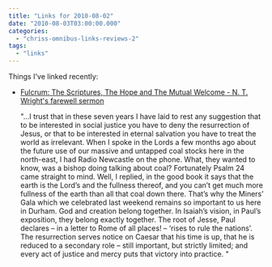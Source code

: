 ```yaml
---
title: "Links for 2010-08-02"
date: "2010-08-03T03:00:00.000"
categories: 
  - "chriss-omnibus-links-reviews-2"
tags: 
  - "links"
---
```


Things I've linked recently:

- [Fulcrum: The Scriptures, The Hope and The Mutual Welcome - N. T. Wright's farewell sermon](http://www.fulcrum-anglican.org.uk/page.cfm?ID=548)
    
    "...I trust that in these seven years I have laid to rest any suggestion that to be interested in social justice you have to deny the resurrection of Jesus, or that to be interested in eternal salvation you have to treat the world as irrelevant. When I spoke in the Lords a few months ago about the future use of our massive and untapped coal stocks here in the north-east, I had Radio Newcastle on the phone. What, they wanted to know, was a bishop doing talking about coal? Fortunately Psalm 24 came straight to mind. Well, I replied, in the good book it says that the earth is the Lord’s and the fullness thereof, and you can’t get much more fullness of the earth than all that coal down there. That’s why the Miners’ Gala which we celebrated last weekend remains so important to us here in Durham. God and creation belong together. In Isaiah’s vision, in Paul’s exposition, they belong exactly together. The root of Jesse, Paul declares – in a letter to Rome of all places! – ‘rises to rule the nations’. The resurrection serves notice on Caesar that his time is up, that he is reduced to a secondary role – still important, but strictly limited; and every act of justice and mercy puts that victory into practice. "

